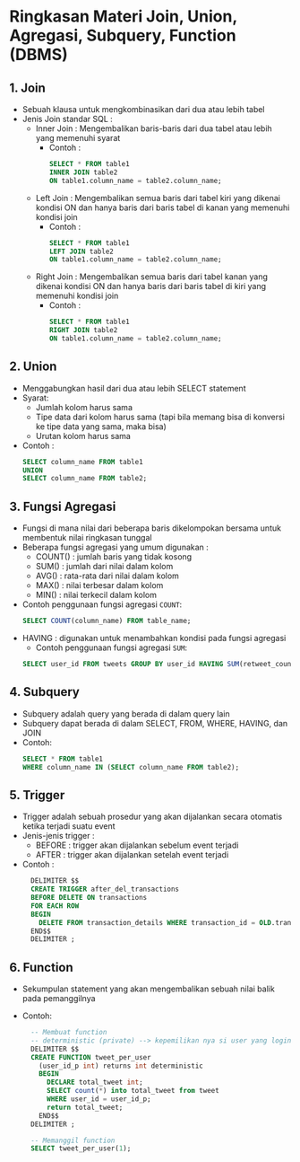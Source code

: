 # **Ringkasan Materi Join, Union, Agregasi, Subquery, Function (DBMS)**

## **1. Join**

- Sebuah klausa untuk mengkombinasikan dari dua atau lebih tabel
- Jenis Join standar SQL :
  - Inner Join : Mengembalikan baris-baris dari dua tabel atau lebih yang memenuhi syarat
    - Contoh :
      ```sql
      SELECT * FROM table1
      INNER JOIN table2
      ON table1.column_name = table2.column_name;
      ```
  - Left Join : Mengembalikan semua baris dari tabel kiri yang dikenai kondisi ON dan hanya baris dari baris tabel di kanan yang memenuhi kondisi join
    - Contoh :
      ```sql
      SELECT * FROM table1
      LEFT JOIN table2
      ON table1.column_name = table2.column_name;
      ```
  - Right Join : Mengembalikan semua baris dari tabel kanan yang dikenai kondisi ON dan hanya baris dari baris tabel di kiri yang memenuhi kondisi join
    - Contoh :
      ```sql
      SELECT * FROM table1
      RIGHT JOIN table2
      ON table1.column_name = table2.column_name;
      ```

## **2. Union**

- Menggabungkan hasil dari dua atau lebih SELECT statement
- Syarat:
  - Jumlah kolom harus sama
  - Tipe data dari kolom harus sama (tapi bila memang bisa di konversi ke tipe data yang sama, maka bisa)
  - Urutan kolom harus sama
- Contoh :
  ```sql
  SELECT column_name FROM table1
  UNION
  SELECT column_name FROM table2;
  ```

## **3. Fungsi Agregasi**

- Fungsi di mana nilai dari beberapa baris dikelompokan bersama untuk membentuk nilai ringkasan tunggal
- Beberapa fungsi agregasi yang umum digunakan :
  - COUNT() : jumlah baris yang tidak kosong
  - SUM() : jumlah dari nilai dalam kolom
  - AVG() : rata-rata dari nilai dalam kolom
  - MAX() : nilai terbesar dalam kolom
  - MIN() : nilai terkecil dalam kolom
- Contoh penggunaan fungsi agregasi `COUNT`:
  ```sql
  SELECT COUNT(column_name) FROM table_name;
  ```
- HAVING : digunakan untuk menambahkan kondisi pada fungsi agregasi
  - Contoh penggunaan fungsi agregasi `SUM`:
  ```sql
  SELECT user_id FROM tweets GROUP BY user_id HAVING SUM(retweet_count) > 2;
  ```

## **4. Subquery**

- Subquery adalah query yang berada di dalam query lain
- Subquery dapat berada di dalam SELECT, FROM, WHERE, HAVING, dan JOIN
- Contoh:
  ```sql
  SELECT * FROM table1
  WHERE column_name IN (SELECT column_name FROM table2);
  ```

## **5. Trigger**

- Trigger adalah sebuah prosedur yang akan dijalankan secara otomatis ketika terjadi suatu event
- Jenis-jenis trigger :
  - BEFORE : trigger akan dijalankan sebelum event terjadi
  - AFTER : trigger akan dijalankan setelah event terjadi
- Contoh :
  ```sql
    DELIMITER $$
    CREATE TRIGGER after_del_transactions
    BEFORE DELETE ON transactions
    FOR EACH ROW
    BEGIN
      DELETE FROM transaction_details WHERE transaction_id = OLD.transaction_id;
    END$$
    DELIMITER ;
  ```

## **6. Function**

- Sekumpulan statement yang akan mengembalikan sebuah nilai balik pada pemanggilnya
- Contoh:

  ```sql
    -- Membuat function
    -- deterministic (private) --> kepemilikan nya si user yang login saja,
    DELIMITER $$
    CREATE FUNCTION tweet_per_user
      (user_id_p int) returns int deterministic
      BEGIN
        DECLARE total_tweet int;
        SELECT count(*) into total_tweet from tweet
        WHERE user_id = user_id_p;
        return total_tweet;
      END$$
    DELIMITER ;
  ```

  ```sql
    -- Memanggil function
    SELECT tweet_per_user(1);
  ```
